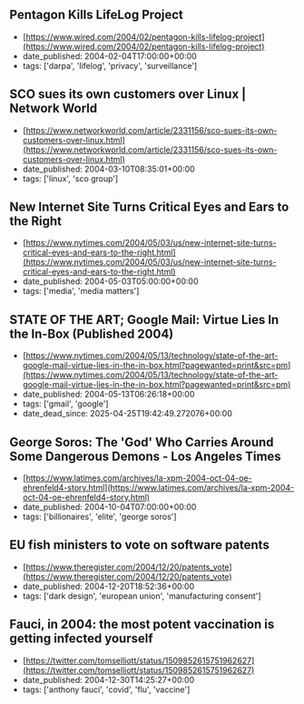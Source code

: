  ## Pentagon Kills LifeLog Project
 - [https://www.wired.com/2004/02/pentagon-kills-lifelog-project](https://www.wired.com/2004/02/pentagon-kills-lifelog-project)
 - date_published: 2004-02-04T17:00:00+00:00
 - tags: ['darpa', 'lifelog', 'privacy', 'surveillance']

 ## SCO sues its own customers over Linux | Network World
 - [https://www.networkworld.com/article/2331156/sco-sues-its-own-customers-over-linux.html](https://www.networkworld.com/article/2331156/sco-sues-its-own-customers-over-linux.html)
 - date_published: 2004-03-10T08:35:01+00:00
 - tags: ['linux', 'sco group']

 ## New Internet Site Turns Critical Eyes and Ears to the Right
 - [https://www.nytimes.com/2004/05/03/us/new-internet-site-turns-critical-eyes-and-ears-to-the-right.html](https://www.nytimes.com/2004/05/03/us/new-internet-site-turns-critical-eyes-and-ears-to-the-right.html)
 - date_published: 2004-05-03T05:00:00+00:00
 - tags: ['media', 'media matters']

 ## STATE OF THE ART; Google Mail: Virtue Lies In the In-Box (Published 2004)
 - [https://www.nytimes.com/2004/05/13/technology/state-of-the-art-google-mail-virtue-lies-in-the-in-box.html?pagewanted=print&src=pm](https://www.nytimes.com/2004/05/13/technology/state-of-the-art-google-mail-virtue-lies-in-the-in-box.html?pagewanted=print&src=pm)
 - date_published: 2004-05-13T06:26:18+00:00
 - tags: ['gmail', 'google']
 - date_dead_since: 2025-04-25T19:42:49.272076+00:00

 ## George Soros: The 'God' Who Carries Around Some Dangerous Demons - Los Angeles Times
 - [https://www.latimes.com/archives/la-xpm-2004-oct-04-oe-ehrenfeld4-story.html](https://www.latimes.com/archives/la-xpm-2004-oct-04-oe-ehrenfeld4-story.html)
 - date_published: 2004-10-04T07:00:00+00:00
 - tags: ['billionaires', 'elite', 'george soros']

 ## EU fish ministers to vote on software patents
 - [https://www.theregister.com/2004/12/20/patents_vote](https://www.theregister.com/2004/12/20/patents_vote)
 - date_published: 2004-12-20T18:52:36+00:00
 - tags: ['dark design', 'european union', 'manufacturing consent']

 ## Fauci, in 2004: the most potent vaccination is getting infected yourself
 - [https://twitter.com/tomselliott/status/1509852615751962627](https://twitter.com/tomselliott/status/1509852615751962627)
 - date_published: 2004-12-30T14:25:27+00:00
 - tags: ['anthony fauci', 'covid', 'flu', 'vaccine']

